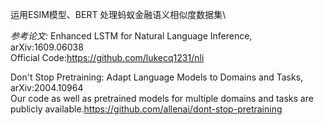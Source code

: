 运用ESIM模型、BERT 处理蚂蚁金融语义相似度数据集\

*参考论文:*
Enhanced LSTM for Natural Language Inference, 	arXiv:1609.06038\
Official Code:https://github.com/lukecq1231/nli

Don't Stop Pretraining: Adapt Language Models to Domains and Tasks, 	arXiv:2004.10964\
Our code as well as pretrained models for multiple domains and tasks are publicly available.https://github.com/allenai/dont-stop-pretraining
